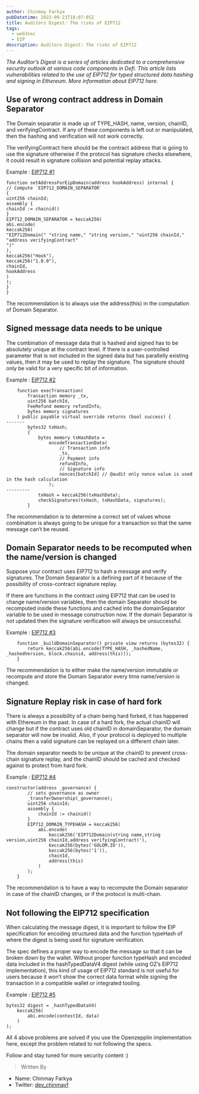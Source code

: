 ```yaml
---
author: Chinmay Farkya
pubDatetime: 2023-09-23T18:07:05Z
title: Auditors Digest: The risks of EIP712
tags:
  - web3sec
  - EIP
description: Auditors Digest: The risks of EIP712
---
```


<em>The Auditor’s Digest is a series of articles dedicated to a comprehensive security outlook at various code components in Defi. This article lists vulnerabilities related to the use of EIP712 for typed structured data hashing and signing in Ethereum. More information about EIP712 here.</em>

## Use of wrong contract address in Domain Separator
The Domain separator is made up of TYPE_HASH, name, version, chainID, and verifyingContract. If any of these components is left out or manipulated, then the hashing and verification will not work correctly.

The verifyingContract here should be the contract address that is going to use the signature otherwise if the protocol has signature checks elsewhere, it could result in signature collision and potential replay attacks.

Example : [EIP712 #1](https://solodit.xyz/issues/m-04-verifyingcontract-set-incorrectly-for-eip712-domain-separator-zachobront-none-hook-markdown)
```
function setAddressForEipDomain(address hookAddress) internal {
// Compute `EIP712_DOMAIN_SEPARATOR`
{
uint256 chainId;
assembly {
chainId := chainid()
}
EIP712_DOMAIN_SEPARATOR = keccak256(
abi.encode(
keccak256(
"EIP712Domain(" "string name," "string version," "uint256 chainId," "address verifyingContract"
")"
),
keccak256("Hook"),
keccak256("1.0.0"),
chainId,
hookAddress
)
);
}
}
```
The recommendation is to always use the address(this) in the computation of Domain Separator.

## Signed message data needs to be unique
The combination of message data that is hashed and signed has to be absolutely unique at the contract level. If there is a user-controlled parameter that is not included in the signed data but has parallelly existing values, then it may be used to replay the signature. The signature should only be valid for a very specific bit of information.

Example : [EIP712 #2](https://code4rena.com/reports/2023-01-biconomy#h-07-replay-attack-eip712-signed-transaction)
```
    function execTransaction(
        Transaction memory _tx,
        uint256 batchId,
        FeeRefund memory refundInfo,
        bytes memory signatures
    ) public payable virtual override returns (bool success) {
-------
        bytes32 txHash;
        {
            bytes memory txHashData =
                encodeTransactionData(
                    // Transaction info
                    _tx,
                    // Payment info
                    refundInfo,
                    // Signature info
                    nonces[batchId] // @audit only nonce value is used in the hash calculation
                );
---------
            txHash = keccak256(txHashData);
            checkSignatures(txHash, txHashData, signatures);
        }

```

The recommendation is to determine a correct set of values whose combination is always going to be unique for a transaction so that the same message can’t be reused.

## Domain Separator needs to be recomputed when the name/version is changed
Suppose your contract uses EIP712 to hash a message and verify signatures. The Domain Separator is a defining part of it because of the possibility of cross-contract signature replay.

If there are functions in the contract using EIP712 that can be used to change name/version variables, then the domain Separator should be recomputed inside these functions and cached into the domainSeparator variable to be used in message construction now. If the domain Separator is not updated then the signature verification will always be unsuccessful.

Example : [EIP712 #3](https://solodit.xyz/issues/m-18-if-name-is-changed-then-the-domain-separator-would-be-wrong-code4rena-reserve-reserve-contest-git/)
```
    function _buildDomainSeparator() private view returns (bytes32) {
        return keccak256(abi.encode(TYPE_HASH, _hashedName, _hashedVersion, block.chainid, address(this)));
    }

```
The recommendation is to either make the name/version immutable or recompute and store the Domain Separator every time name/version is changed.

## Signature Replay risk in case of hard fork
There is always a possibility of a chain being hard forked, it has happened with Ethereum in the past. In case of a hard fork, the actual chainID will change but if the contract uses old chainID in domainSeparator, the domain separator will now be invalid. Also, if your protocol is deployed to multiple chains then a valid signature can be replayed on a different chain later.

The domain separator needs to be unique at the chainID to prevent cross-chain signature replay, and the chainID should be cached and checked against to protect from hard fork.

Example : [EIP712 #4](https://code4rena.com/reports/2022-07-golom#m-05-replay-attack-in-case-of-hard-fork)
```
constructor(address _governance) {
        // sets governance as owner
        _transferOwnership(_governance);
        uint256 chainId;
        assembly {
            chainId := chainid()
        }
        EIP712_DOMAIN_TYPEHASH = keccak256(
            abi.encode(
                keccak256('EIP712Domain(string name,string version,uint256 chainId,address verifyingContract)'),
                keccak256(bytes('GOLOM.IO')),
                keccak256(bytes('1')),
                chainId,
                address(this)
            )
        );
    }
```
The recommendation is to have a way to recompute the Domain separator in case of the chainID changes, or if the protocol is multi-chain.

## Not following the EIP712 specification
When calculating the message digest, it is important to follow the EIP specification for encoding structured data and the function typeHash of where the digest is being used for signature verification.

The spec defines a proper way to encode the message so that it can be broken down by the wallet. Without proper function typeHash and encoded data included in the hashTypedDataV4 digest (while using OZ’s EIP712 implementation), this kind of usage of EIP712 standard is not useful for users because it won’t show the correct data format while signing the transaction in a compatible wallet or integrated tooling.

Example : [EIP712 #5](https://www.codehawks.com/report/cllcnja1h0001lc08z7w0orxx#M-01)
```
bytes32 digest = _hashTypedDataV4(
    keccak256(
        abi.encode(contestId, data)
    )
);
```
All 4 above problems are solved if you use the Openzepplin implementation here, except the problem related to not following the specs.

Follow and stay tuned for more security content :)

> Written By
- Name: Chinmay Farkya
- Twitter: [dev_chinmayf](https://twitter.com/dev_chinmayf)
